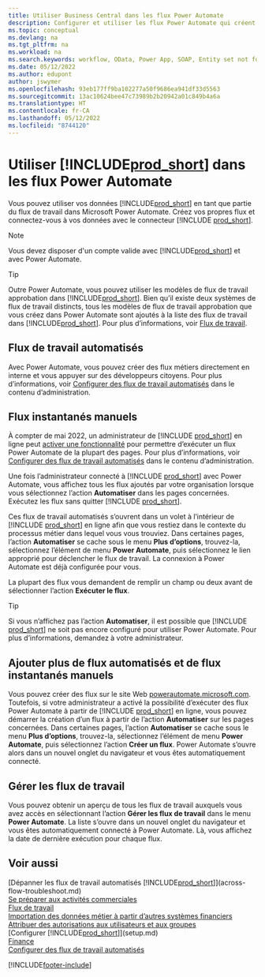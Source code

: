 ```yaml
---
title: Utiliser Business Central dans les flux Power Automate
description: Configurer et utiliser les flux Power Automate qui créent ou modifient les données Business Central.
ms.topic: conceptual
ms.devlang: na
ms.tgt_pltfrm: na
ms.workload: na
ms.search.keywords: workflow, OData, Power App, SOAP, Entity set not found, workflowWebhookSubscriptions
ms.date: 05/12/2022
ms.author: edupont
author: jswymer
ms.openlocfilehash: 93eb177ff9ba102277a50f9686ea941df33d5563
ms.sourcegitcommit: 13ac10624bee47c73989b2b20942a01c849b4a6a
ms.translationtype: HT
ms.contentlocale: fr-CA
ms.lasthandoff: 05/12/2022
ms.locfileid: "8744120"
---
```

# <a name="use-prod_short-in-power-automate-flows"></a>Utiliser [!INCLUDE[prod_short](includes/prod_short.md)] dans les flux Power Automate

Vous pouvez utiliser vos données [!INCLUDE[prod_short](includes/prod_short.md)] en tant que partie du flux de travail dans Microsoft Power Automate. Créez vos propres flux et connectez-vous à vos données avec le connecteur [!INCLUDE [prod_short](includes/prod_short.md)].  

> [!NOTE]  
> Vous devez disposer d'un compte valide avec [!INCLUDE[prod_short](includes/prod_short.md)] et avec Power Automate.  

> [!TIP]
> Outre Power Automate, vous pouvez utiliser les modèles de flux de travail approbation dans [!INCLUDE[prod_short](includes/prod_short.md)]. Bien qu’il existe deux systèmes de flux de travail distincts, tous les modèles de flux de travail approbation que vous créez dans Power Automate sont ajoutés à la liste des flux de travail dans [!INCLUDE[prod_short](includes/prod_short.md)]. Pour plus d’informations, voir [Flux de travail](across-workflow.md).  

## <a name="automated-workflows"></a>Flux de travail automatisés

Avec Power Automate, vous pouvez créer des flux métiers directement en interne et vous appuyer sur des développeurs citoyens. Pour plus d’informations, voir [Configurer des flux de travail automatisés](/dynamics365/business-central/dev-itpro/powerplatform/automate-workflows) dans le contenu d’administration.  

## <a name="manual-instant-flows"></a>Flux instantanés manuels

À compter de mai 2022, un administrateur de [!INCLUDE [prod_short](includes/prod_short.md)] en ligne peut [activer une fonctionnalité](admin-feature-management.md) pour permettre d’exécuter un flux Power Automate de la plupart des pages. Pour plus d’informations, voir [Configurer des flux de travail automatisés](/dynamics365/business-central/dev-itpro/powerplatform/automate-workflows) dans le contenu d’administration.  

Une fois l’administrateur connecté à [!INCLUDE [prod_short](includes/prod_short.md)] avec Power Automate, vous affichez tous les flux ajoutés par votre organisation lorsque vous sélectionnez l’action **Automatiser** dans les pages concernées. Exécutez les flux sans quitter [!INCLUDE [prod_short](includes/prod_short.md)].  

Ces flux de travail automatisés s’ouvrent dans un volet à l’intérieur de [!INCLUDE [prod_short](includes/prod_short.md)] en ligne afin que vous restiez dans le contexte du processus métier dans lequel vous vous trouviez. Dans certaines pages, l’action **Automatiser** se cache sous le menu **Plus d’options**, trouvez-la, sélectionnez l’élément de menu **Power Automate**, puis sélectionnez le lien approprié pour déclencher le flux de travail. La connexion à Power Automate est déjà configurée pour vous.  

La plupart des flux vous demandent de remplir un champ ou deux avant de sélectionner l’action **Exécuter le flux**.  

> [!TIP]
> Si vous n’affichez pas l’action **Automatiser**, il est possible que [!INCLUDE [prod_short](includes/prod_short.md)] ne soit pas encore configuré pour utiliser Power Automate. Pour plus d’informations, demandez à votre administrateur.

## <a name="add-more-automated-flows-and-manual-instant-flows"></a>Ajouter plus de flux automatisés et de flux instantanés manuels

Vous pouvez créer des flux sur le site Web [powerautomate.microsoft.com](https://powerautomate.microsoft.com). Toutefois, si votre administrateur a activé la possibilité d’exécuter des flux Power Automate à partir de [!INCLUDE [prod_short](includes/prod_short.md)] en ligne, vous pouvez démarrer la création d’un flux à partir de l’action **Automatiser** sur les pages concernées. Dans certaines pages, l’action **Automatiser** se cache sous le menu **Plus d’options**, trouvez-la, sélectionnez l’élément de menu **Power Automate**, puis sélectionnez l’action **Créer un flux**. Power Automate s’ouvre alors dans un nouvel onglet du navigateur et vous êtes automatiquement connecté.

## <a name="manage-workflows"></a>Gérer les flux de travail

Vous pouvez obtenir un aperçu de tous les flux de travail auxquels vous avez accès en sélectionnant l’action **Gérer les flux de travail** dans le menu **Power Automate**. La liste s’ouvre dans un nouvel onglet du navigateur et vous êtes automatiquement connecté à Power Automate. Là, vous affichez la date de dernière exécution pour chaque flux.  

## <a name="see-also"></a>Voir aussi

[Dépanner les flux de travail automatisés [!INCLUDE[prod_short](includes/prod_short.md)]](across-flow-troubleshoot.md)  
[Se préparer aux activités commerciales](ui-get-ready-business.md)  
[Flux de travail](across-workflow.md)  
[Importation des données métier à partir d’autres systèmes financiers](across-import-data-configuration-packages.md)  
[Attribuer des autorisations aux utilisateurs et aux groupes](ui-define-granular-permissions.md)  
[Configurer [!INCLUDE[prod_short](includes/prod_short.md)]](setup.md)  
[Finance](finance.md)  
[Configurer des flux de travail automatisés](/dynamics365/business-central/dev-itpro/powerplatform/automate-workflows)  

[!INCLUDE[footer-include](includes/footer-banner.md)]